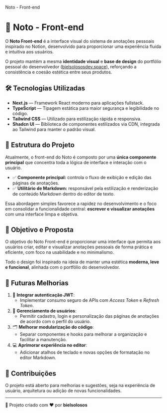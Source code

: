  Noto - Front-end

🎨 Noto - Front-end
===================

O **Noto Front-end** é a interface visual do sistema de anotações pessoais inspirado no Notion, desenvolvido para proporcionar uma experiência fluida e intuitiva aos usuários.

O projeto mantém a mesma **identidade visual** e **base de design** do portfólio pessoal do desenvolvedor ([bielsolososdev.space](https://bielsolososdev.space)), reforçando a consistência e coesão estética entre seus produtos.

🛠️ Tecnologias Utilizadas
--------------------------

*   **Next.js** — Framework React moderno para aplicações fullstack.
*   **TypeScript** — Tipagem estática para maior segurança e legibilidade no código.
*   **Tailwind CSS** — Utilizado para estilização rápida e responsiva.
*   **Shadcn UI** — Biblioteca de componentes estilizados via CDN, integrada ao Tailwind para manter o padrão visual.

📐 Estrutura do Projeto
-----------------------

Atualmente, o front-end do Noto é composto por uma **única componente principal** que concentra toda a lógica de interface e interação com o usuário.

*   ✅ **Componente principal:** controla o fluxo de exibição e edição das páginas de anotações.
*   ✅ **Utilitário de Markdown:** responsável pela estilização e renderização de conteúdo Markdown dentro do editor de texto.

Essa abordagem simples favorece a rapidez no desenvolvimento e o foco em consolidar a funcionalidade central: **escrever e visualizar anotações** com uma interface limpa e objetiva.

🎯 Objetivo e Proposta
----------------------

O objetivo do Noto Front-end é proporcionar uma interface que permita aos usuários criar, editar e visualizar anotações pessoais de forma prática e eficiente, com foco na usabilidade e no minimalismo.

Todo o design foi inspirado na ideia de manter uma estética **moderna, leve e funcional**, alinhada com o portfólio do desenvolvedor.

🚧 Futuras Melhorias
--------------------

1.  🔐 **Integrar autenticação JWT**:
    *   Implementar consumo seguro de APIs com _Access Token_ e _Refresh Token_.
2.  👥 **Gerenciamento de usuários**:
    *   Permitir cadastro, login e personalização das páginas de anotações de acordo com o perfil do usuário.
3.  🗂️ **Melhorar modularização do código**:
    *   Separar componentes e hooks para melhorar a organização e facilitar a manutenção.
4.  💻 **Aprimorar experiência no editor**:
    *   Adicionar atalhos de teclado e novas opções de formatação no editor Markdown.

🤝 Contribuições
----------------

O projeto está aberto para melhorias e sugestões, seja na experiência de usuário, arquitetura ou adição de novas funcionalidades.

* * *

🚀 Projeto criado com ❤ por **bielsolosos**
